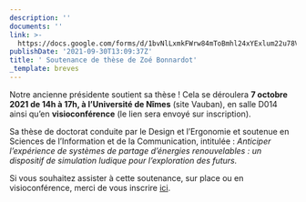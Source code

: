 ```yaml
---
description: ''
documents: ''
link: >-
  https://docs.google.com/forms/d/1bvNlLxmkFWrw84mToBmhl24xYExlum22u78VC-ZP7qQ/prefill
publishDate: '2021-09-30T13:09:37Z'
title: ' Soutenance de thèse de Zoé Bonnardot'
_template: breves
---
```


Notre ancienne présidente soutient sa thèse ! Cela se déroulera **7 octobre 2021 de 14h à 17h, à l’Université de Nîmes** (site Vauban), en salle D014 ainsi qu’en **visioconférence** (le lien sera envoyé sur inscription).

Sa thèse de doctorat conduite par le Design et l’Ergonomie et soutenue en Sciences de l’Information et de la Communication, intitulée : _Anticiper l’expérience de systèmes de partage d’énergies renouvelables : un dispositif de simulation ludique pour l’exploration des futurs._

Si vous souhaitez assister à cette soutenance, sur place ou en visioconférence, merci de vous inscrire [ici](https://docs.google.com/forms/d/1bvNlLxmkFWrw84mToBmhl24xYExlum22u78VC-ZP7qQ/prefill).
